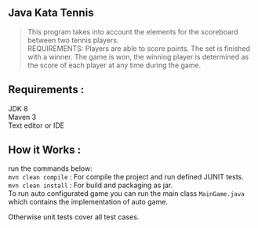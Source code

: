 ## Java Kata Tennis
> This program takes into account the elements for the scoreboard between two tennis players.  
  REQUIREMENTS:
  Players are able to score points.
  The set is finished with a winner.
  The game is won, the winning player is determined as the score of each player at any time during the game.
## Requirements :
JDK 8  
Maven 3  
Text editor or IDE  
## How it Works :
run the commands below:  
 `mvn clean compile` : For compile the project and run defined JUNIT tests.  
 `mvn clean install` : For build and packaging as jar.  
 To run auto configurated game you can run the main class `MainGame.java` which contains the implementation of auto game. 

 Otherwise unit tests cover all test cases.
